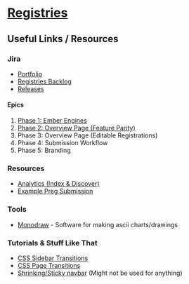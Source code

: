# [Registries](https://osf.io/registries)

## Useful Links / Resources

### Jira
* [Portfolio](https://openscience.atlassian.net/secure/PortfolioPlanView.jspa?id=12&sid=12)
* [Registries Backlog](https://openscience.atlassian.net/secure/RapidBoard.jspa?rapidView=138&projectKey=REG&view=planning.nodetail)
* [Releases](https://openscience.atlassian.net/projects/REG?orderField=RANK&selectedItem=com.atlassian.jira.jira-projects-plugin%3Arelease-page&status=unreleased)

#### Epics
1. [Phase 1: Ember Engines](https://openscience.atlassian.net/browse/PRODUCT-766)
1. [Phase 2: Overview Page (Feature Parity)](https://openscience.atlassian.net/browse/PRODUCT-768)
1. Phase 3: Overview Page (Editable Registrations)
1. Phase 4: Submission Workflow
1. Phase 5: Branding

### Resources
* [Analytics (Index & Discover)](https://docs.google.com/spreadsheets/d/1tPTbHsk8tAlkKAyyHU62zO-N_xBBYgPufi-N20jPsr0/edit#gid=0)
* [Example Preg Submission](https://osf.io/6tsnj/register/565fb3678c5e4a66b5582f67)

### Tools
* [Monodraw](https://monodraw.helftone.com/#cli-tool-direct-store) - Software for making ascii charts/drawings

### Tutorials & Stuff Like That
* [CSS Sidebar Transitions](https://tympanus.net/Development/SidebarTransitions/#)
* [CSS Page Transitions](https://tympanus.net/Development/PageTransitions/)
* [Shrinking/Sticky navbar](https://foundation.zurb.com/building-blocks/blocks/topbar-sticky-shrink.html) (Might not be used for anything)
